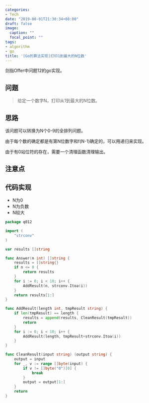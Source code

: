 ```yaml
---
categories:
- Tech
date: "2019-08-01T21:30:34+08:00"
draft: false
image:
  caption: ""
  focal_point: ""
tags:
- algorithm
- go
title: '[Go的算法实现]打印1到最大的N位数'
---
```


剑指Offer中问题12的go实现。

<!--more-->

## 问题

> 给定一个数字N，打印从1到最大的N位数。

## 思路

该问题可以转换为N个0-9的全排列问题。

由于每个数的确定都是有第N位数字和f(N-1)确定的，可以用递归来实现。

由于有0站位符的存在，需要一个清理函数清理输出。

## 注意点

## 代码实现

- N为0
- N为负数
- N较大

```go
package q012

import (
	"strconv"
)

var results []string

func Answer(n int) []string {
	results = []string{}
	if n <= 0 {
		return results
	}
	for i := 0; i < 10; i++ {
		AddResult(n, strconv.Itoa(i))
	}
	return results[1:]
}

func AddResult(length int, tmpResult string) {
	if len(tmpResult) == length {
		results = append(results, CleanResult(tmpResult))
		return
	}
	for i := 0; i < 10; i++ {
		AddResult(length, tmpResult+strconv.Itoa(i))
	}
}

func CleanResult(input string) (output string) {
	output = input
	for _, v := range []byte(input) {
		if v != []byte("0")[0] {
			break
		}
		output = output[1:]
	}
	return
}
```
